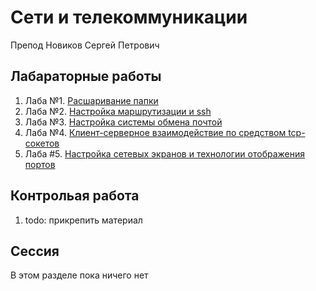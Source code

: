 # Сети и телекоммуникации

Препод Новиков Сергей Петрович

## Лабараторные работы

1. Лаба №1. [Расшаривание папки](./lab1/lab1.md)
2. Лаба №2. [Настройка маршрутизации и ssh](./lab2/lab.md)
3. Лаба №3. [Настройка системы обмена почтой](./lab3/lab3.md)
4. Лаба №4. [Клиент-серверное взаимодействие по средством tcp-сокетов](./lab4/lab.md)
5. Лаба #5. [Настройка сетевых экранов и технологии отображения портов](./lab5/lab.md)

## Контрольая работа
1. todo: прикрепить материал

## Сессия

В этом разделе пока ничего нет
